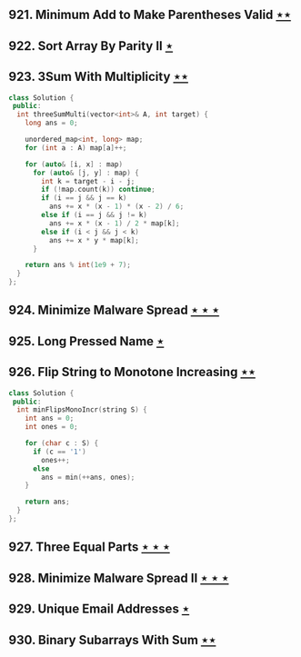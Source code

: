 ## 921. Minimum Add to Make Parentheses Valid [$\star\star$](https://leetcode.com/problems/minimum-add-to-make-parentheses-valid)

## 922. Sort Array By Parity II [$\star$](https://leetcode.com/problems/sort-array-by-parity-ii)

## 923. 3Sum With Multiplicity [$\star\star$](https://leetcode.com/problems/3sum-with-multiplicity)

```cpp
class Solution {
 public:
  int threeSumMulti(vector<int>& A, int target) {
    long ans = 0;

    unordered_map<int, long> map;
    for (int a : A) map[a]++;

    for (auto& [i, x] : map)
      for (auto& [j, y] : map) {
        int k = target - i - j;
        if (!map.count(k)) continue;
        if (i == j && j == k)
          ans += x * (x - 1) * (x - 2) / 6;
        else if (i == j && j != k)
          ans += x * (x - 1) / 2 * map[k];
        else if (i < j && j < k)
          ans += x * y * map[k];
      }

    return ans % int(1e9 + 7);
  }
};
```

## 924. Minimize Malware Spread [$\star\star\star$](https://leetcode.com/problems/minimize-malware-spread)

## 925. Long Pressed Name [$\star$](https://leetcode.com/problems/long-pressed-name)

## 926. Flip String to Monotone Increasing [$\star\star$](https://leetcode.com/problems/flip-string-to-monotone-increasing)

```cpp
class Solution {
 public:
  int minFlipsMonoIncr(string S) {
    int ans = 0;
    int ones = 0;

    for (char c : S) {
      if (c == '1')
        ones++;
      else
        ans = min(++ans, ones);
    }

    return ans;
  }
};
```

## 927. Three Equal Parts [$\star\star\star$](https://leetcode.com/problems/three-equal-parts)

## 928. Minimize Malware Spread II [$\star\star\star$](https://leetcode.com/problems/minimize-malware-spread-ii)

## 929. Unique Email Addresses [$\star$](https://leetcode.com/problems/unique-email-addresses)

## 930. Binary Subarrays With Sum [$\star\star$](https://leetcode.com/problems/binary-subarrays-with-sum)

